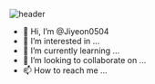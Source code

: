 
![header](https://capsule-render.vercel.app/api?type=Waving&color=0:feac5e,50:c779d0,100:4bc0c8&height=200&section=header&text=Hello%20I'm%20Jiyeon&fontSize=80&fontColor=f7f5f5&fontAlignY=40&style=max-width:100%)


- 👋 Hi, I’m @Jiyeon0504
- 👀 I’m interested in ...
- 🌱 I’m currently learning ...
- 💞️ I’m looking to collaborate on ...
- 📫 How to reach me ...

<!---
Jiyeon0504/Jiyeon0504 is a ✨ special ✨ repository because its `README.md` (this file) appears on your GitHub profile.
You can click the Preview link to take a look at your changes.
--->

